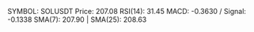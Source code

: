 SYMBOL: SOLUSDT
Price: 207.08
RSI(14): 31.45
MACD: -0.3630 / Signal: -0.1338
SMA(7): 207.90 | SMA(25): 208.63
